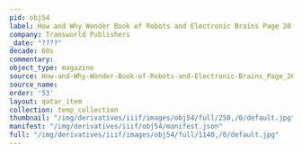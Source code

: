 ```yaml
---
pid: obj54
label: How and Why Wonder Book of Robots and Electronic Brains Page 20
company: Transworld Publishers
_date: "????"
decade: 60s
commentary:
object_type: magazine
source: How-and-Why-Wonder-Book-of-Robots-and-Electronic-Brains_Page_26
source_name:
order: '53'
layout: qatar_item
collection: temp_collection
thumbnail: "/img/derivatives/iiif/images/obj54/full/250,/0/default.jpg"
manifest: "/img/derivatives/iiif/obj54/manifest.json"
full: "/img/derivatives/iiif/images/obj54/full/1140,/0/default.jpg"
---
```

